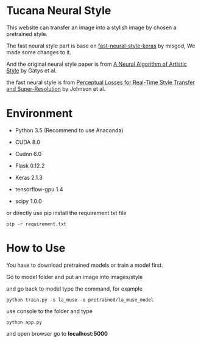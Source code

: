 Tucana Neural Style
===============================

This website can transfer an image into a stylish image by chosen a pretrained style.

The fast neural style part is base on [fast-neural-style-keras](https://github.com/misgod/fast-neural-style-keras) by misgod, We made some changes to it.

And the original neural style paper is from [A Neural Algorithm of Artistic Style](https://arxiv.org/abs/1508.06576) by Gatys et al.

the fast neural style is from [Perceptual Losses for Real-Time Style Transfer and Super-Resolution](http://cs.stanford.edu/people/jcjohns/eccv16/) by Johnson et al.

Environment
===============================

*  Python 3.5 (Recommend to use Anaconda)

*  CUDA 8.0
*  Cudnn 6.0

*  Flask 0.12.2
*  Keras 2.1.3
*  tensorflow-gpu 1.4
*  scipy 1.0.0

or directly use pip install the requirement txt file

```
pip -r requirement.txt
```

How to Use
==============================

You have to download pretrained models or train a model first.

Go to model folder and put an image into images/style 

and go back to model type the command, for example

```
python train.py -s la_muse -o pretrained/la_muse_model
```


use console to the folder and type

```
python app.py
```

and open browser go to **localhost:5000**